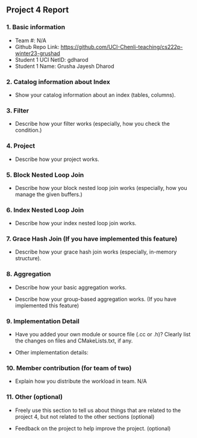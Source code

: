 ## Project 4 Report


### 1. Basic information
- Team #: N/A
- Github Repo Link: https://github.com/UCI-Chenli-teaching/cs222p-winter23-grushad
- Student 1 UCI NetID: gdharod
- Student 1 Name: Grusha Jayesh Dharod


### 2. Catalog information about Index
- Show your catalog information about an index (tables, columns).



### 3. Filter
- Describe how your filter works (especially, how you check the condition.)



### 4. Project
- Describe how your project works.



### 5. Block Nested Loop Join
- Describe how your block nested loop join works (especially, how you manage the given buffers.)



### 6. Index Nested Loop Join
- Describe how your index nested loop join works.



### 7. Grace Hash Join (If you have implemented this feature)
- Describe how your grace hash join works (especially, in-memory structure).



### 8. Aggregation
- Describe how your basic aggregation works.


- Describe how your group-based aggregation works. (If you have implemented this feature)



### 9. Implementation Detail
- Have you added your own module or source file (.cc or .h)?
  Clearly list the changes on files and CMakeLists.txt, if any.



- Other implementation details:



### 10. Member contribution (for team of two)
- Explain how you distribute the workload in team.
N/A


### 11. Other (optional)
- Freely use this section to tell us about things that are related to the project 4, but not related to the other sections (optional)



- Feedback on the project to help improve the project. (optional)
